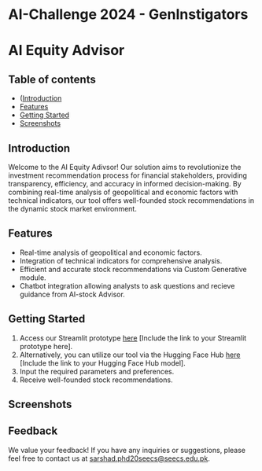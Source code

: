 # AI-Challenge 2024 - GenInstigators

# AI Equity Advisor

## Table of contents
* ([Introduction](#introduction)
* [Features](#features)
* [Getting Started](#getting-started)
* [Screenshots](#screenshots)
  
## Introduction 

Welcome to the AI Equity Adivsor! Our solution aims to revolutionize the investment recommendation process for financial stakeholders, providing transparency, efficiency, and accuracy in informed decision-making. By combining real-time analysis of geopolitical and economic factors with technical indicators, our tool offers well-founded stock recommendations in the dynamic stock market environment.

## Features

- Real-time analysis of geopolitical and economic factors.
- Integration of technical indicators for comprehensive analysis.
- Efficient and accurate stock recommendations via Custom Generative module.
- Chatbot integration allowing analysts to ask questions and recieve guidance from AI-stock Advisor.

## Getting Started 

1. Access our Streamlit prototype [here](#) [Include the link to your Streamlit prototype here].
2. Alternatively, you can utilize our tool via the Hugging Face Hub [here](#) [Include the link to your Hugging Face Hub model].
3. Input the required parameters and preferences.
4. Receive well-founded stock recommendations.

## Screenshots <a name="screenshots"></a>

## Feedback

We value your feedback! If you have any inquiries or suggestions, please feel free to contact us at [sarshad.phd20seecs@seecs.edu.pk](mailto:email@example.com).

